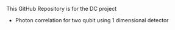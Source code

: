 This GitHub Repository is for the DC project
- Photon correlation for two qubit using 1 dimensional detector
